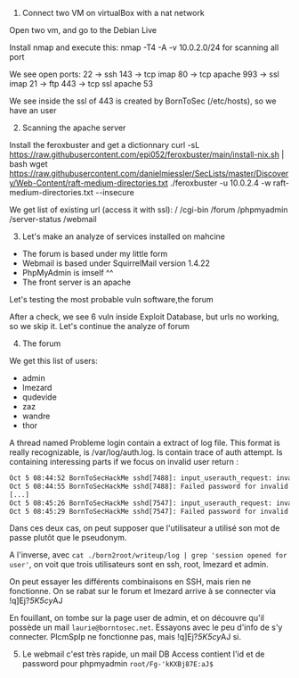 1. Connect two VM on virtualBox with a nat network

Open two vm, and go to the Debian Live

Install nmap and execute this:
nmap -T4 -A -v 10.0.2.0/24
for scanning all port

We see open ports:
22 -> ssh
143 -> tcp imap
80 -> tcp apache
993 -> ssl imap
21 -> ftp
443 -> tcp ssl apache
53

We see inside the ssl of 443 is created by BornToSec (/etc/hosts), so we have an user

2. Scanning the apache server

Install the feroxbuster and get a dictionnary
curl -sL https://raw.githubusercontent.com/epi052/feroxbuster/main/install-nix.sh | bash
wget https://raw.githubusercontent.com/danielmiessler/SecLists/master/Discovery/Web-Content/raft-medium-directories.txt
./feroxbuster -u 10.0.2.4 -w raft-medium-directories.txt --insecure

We get list of existing url (access it with ssl):
/
/cgi-bin
/forum
/phpmyadmin
/server-status
/webmail

3. Let's make an analyze of services installed on mahcine

- The forum is based under my little form
- Webmail is based under SquirrelMail version 1.4.22
- PhpMyAdmin is imself ^^
- The front server is an apache

Let's testing the most probable vuln software,the forum

After a check, we see 6 vuln inside Exploit Database, but urls no working, so we skip it. Let's continue the analyze of forum

4. The forum

We get this list of users:
- admin
- lmezard
- qudevide
- zaz
- wandre
- thor

A thread named Probleme login contain a extract of log file. This format is really recognizable, is /var/log/auth.log. Is contain trace of auth attempt. Is containing interessing parts if we focus on invalid user return :
```txt
Oct 5 08:44:52 BornToSecHackMe sshd[7488]: input_userauth_request: invalid user PlcmSpIp [preauth]
Oct 5 08:44:55 BornToSecHackMe sshd[7488]: Failed password for invalid user PlcmSpIp from 161.202.39.38 port 54827 ssh2
[...]
Oct 5 08:45:26 BornToSecHackMe sshd[7547]: input_userauth_request: invalid user adam [preauth]
Oct 5 08:45:29 BornToSecHackMe sshd[7547]: Failed password for invalid user !q\]Ej?*5K5cy*AJ from 161.202.39.38 port 57764 ssh2

```

Dans ces deux cas, on peut supposer que l'utilisateur a utilisé son mot de passe plutôt que le pseudonym.

A l'inverse, avec `cat ./born2root/writeup/log | grep 'session opened for user'`, on voit que trois utilisateurs sont en ssh, root, lmezard et admin.

On peut essayer les différents combinaisons en SSH, mais rien ne fonctionne. On se rabat sur le forum et lmezard arrive à se connecter via !q\]Ej?*5K5cy*AJ

En fouillant, on tombe sur la page user de admin, et on découvre qu'il possède un mail `laurie@borntosec.net`. Essayons avec le peu d'info de s'y connecter. PlcmSpIp ne fonctionne pas, mais !q\]Ej?*5K5cy*AJ si.

5. Le webmail
c'est très rapide, un mail DB Access contient l'id et de password pour phpmyadmin `root/Fg-'kKXBj87E:aJ$`